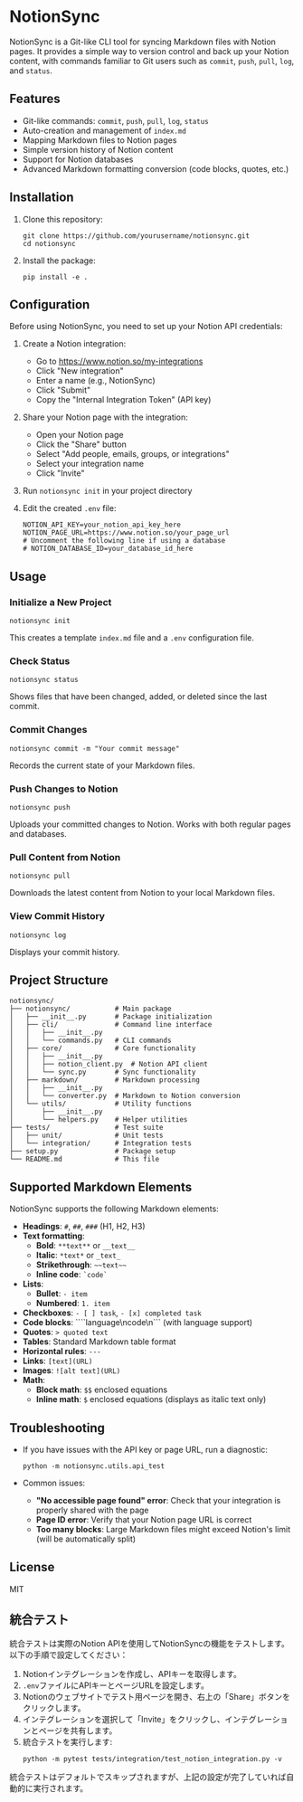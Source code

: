 # NotionSync

NotionSync is a Git-like CLI tool for syncing Markdown files with Notion pages. It provides a simple way to version control and back up your Notion content, with commands familiar to Git users such as `commit`, `push`, `pull`, `log`, and `status`.

## Features

- Git-like commands: `commit`, `push`, `pull`, `log`, `status`
- Auto-creation and management of `index.md`
- Mapping Markdown files to Notion pages
- Simple version history of Notion content
- Support for Notion databases
- Advanced Markdown formatting conversion (code blocks, quotes, etc.)

## Installation

1. Clone this repository:
   ```
   git clone https://github.com/yourusername/notionsync.git
   cd notionsync
   ```

2. Install the package:
   ```
   pip install -e .
   ```

## Configuration

Before using NotionSync, you need to set up your Notion API credentials:

1. Create a Notion integration:
   - Go to https://www.notion.so/my-integrations
   - Click "New integration"
   - Enter a name (e.g., NotionSync)
   - Click "Submit"
   - Copy the "Internal Integration Token" (API key)

2. Share your Notion page with the integration:
   - Open your Notion page
   - Click the "Share" button
   - Select "Add people, emails, groups, or integrations"
   - Select your integration name
   - Click "Invite"

3. Run `notionsync init` in your project directory

4. Edit the created `.env` file:
   ```
   NOTION_API_KEY=your_notion_api_key_here
   NOTION_PAGE_URL=https://www.notion.so/your_page_url
   # Uncomment the following line if using a database
   # NOTION_DATABASE_ID=your_database_id_here
   ```

## Usage

### Initialize a New Project

```
notionsync init
```

This creates a template `index.md` file and a `.env` configuration file.

### Check Status

```
notionsync status
```

Shows files that have been changed, added, or deleted since the last commit.

### Commit Changes

```
notionsync commit -m "Your commit message"
```

Records the current state of your Markdown files.

### Push Changes to Notion

```
notionsync push
```

Uploads your committed changes to Notion. Works with both regular pages and databases.

### Pull Content from Notion

```
notionsync pull
```

Downloads the latest content from Notion to your local Markdown files.

### View Commit History

```
notionsync log
```

Displays your commit history.

## Project Structure

```
notionsync/
├── notionsync/           # Main package
│   ├── __init__.py       # Package initialization
│   ├── cli/              # Command line interface
│   │   ├── __init__.py
│   │   └── commands.py   # CLI commands
│   ├── core/             # Core functionality
│   │   ├── __init__.py
│   │   ├── notion_client.py  # Notion API client
│   │   └── sync.py       # Sync functionality
│   ├── markdown/         # Markdown processing
│   │   ├── __init__.py
│   │   └── converter.py  # Markdown to Notion conversion
│   └── utils/            # Utility functions
│       ├── __init__.py
│       └── helpers.py    # Helper utilities
├── tests/                # Test suite
│   ├── unit/             # Unit tests
│   └── integration/      # Integration tests
├── setup.py              # Package setup
└── README.md             # This file
```

## Supported Markdown Elements

NotionSync supports the following Markdown elements:

- **Headings**: `#`, `##`, `###` (H1, H2, H3)
- **Text formatting**:
  - **Bold**: `**text**` or `__text__`
  - **Italic**: `*text*` or `_text_`
  - **Strikethrough**: `~~text~~`
  - **Inline code**: `` `code` ``
- **Lists**:
  - **Bullet**: `- item`
  - **Numbered**: `1. item`
- **Checkboxes**: `- [ ] task`, `- [x] completed task`
- **Code blocks**: ````language\ncode\n``` (with language support)
- **Quotes**: `> quoted text`
- **Tables**: Standard Markdown table format
- **Horizontal rules**: `---`
- **Links**: `[text](URL)`
- **Images**: `![alt text](URL)`
- **Math**:
  - **Block math**: `$$` enclosed equations
  - **Inline math**: `$` enclosed equations (displays as italic text only)

## Troubleshooting

- If you have issues with the API key or page URL, run a diagnostic:
  ```
  python -m notionsync.utils.api_test
  ```

- Common issues:
  - **"No accessible page found" error**: Check that your integration is properly shared with the page
  - **Page ID error**: Verify that your Notion page URL is correct
  - **Too many blocks**: Large Markdown files might exceed Notion's limit (will be automatically split)

## License

MIT 

## 統合テスト

統合テストは実際のNotion APIを使用してNotionSyncの機能をテストします。以下の手順で設定してください：

1. Notionインテグレーションを作成し、APIキーを取得します。
2. `.env`ファイルにAPIキーとページURLを設定します。
3. Notionのウェブサイトでテスト用ページを開き、右上の「Share」ボタンをクリックします。
4. インテグレーションを選択して「Invite」をクリックし、インテグレーションとページを共有します。
5. 統合テストを実行します:
   ```
   python -m pytest tests/integration/test_notion_integration.py -v
   ```

統合テストはデフォルトでスキップされますが、上記の設定が完了していれば自動的に実行されます。 